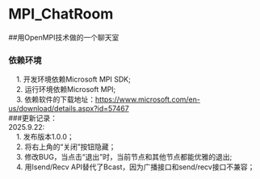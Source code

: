 # MPI_ChatRoom
##用OpenMPI技术做的一个聊天室<br>
### 依赖环境
&nbsp;&nbsp;&nbsp;&nbsp;1. 开发环境依赖Microsoft MPI SDK;<br>
&nbsp;&nbsp;&nbsp;&nbsp;2. 运行环境依赖Microsoft MPI;<br>
&nbsp;&nbsp;&nbsp;&nbsp;3. 依赖软件的下载地址：https://www.microsoft.com/en-us/download/details.aspx?id=57467<br>
###更新记录：<br>
2025.9.22: <br>
&nbsp;&nbsp;&nbsp;&nbsp;1. 发布版本1.0.0；<br>
&nbsp;&nbsp;&nbsp;&nbsp;2. 将右上角的“关闭”按钮隐藏；<br>
&nbsp;&nbsp;&nbsp;&nbsp;3. 修改BUG，当点击“退出”时，当前节点和其他节点都能优雅的退出;<br>
&nbsp;&nbsp;&nbsp;&nbsp;4. 用Isend/Recv API替代了Bcast，因为广播接口和send/recv接口不兼容；<br>
